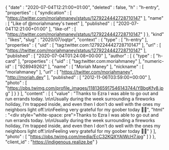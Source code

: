 {
  "date" : "2020-07-04T12:21:00+01:00",
  "deleted" : false,
  "h" : "h-entry",
  "properties" : {
    "syndication" : [ "https://twitter.com/moriahmaney/status/1279224442728710147" ],
    "name" : [ "Like of @moriahmaney's tweet" ],
    "published" : [ "2020-07-04T12:21:00+01:00" ],
    "like-of" : [ "https://twitter.com/moriahmaney/status/1279224442728710147" ]
  },
  "kind" : "likes",
  "slug" : "2020/07/oqtpr",
  "context" : {
    "type" : [ "h-entry" ],
    "properties" : {
      "uid" : [ "tag:twitter.com:1279224442728710147" ],
      "url" : [ "https://twitter.com/moriahmaney/status/1279224442728710147" ],
      "published" : [ "2020-07-04T01:24:08+00:00" ],
      "author" : [ {
        "type" : [ "h-card" ],
        "properties" : {
          "uid" : [ "tag:twitter.com:moriahmaney" ],
          "numeric-id" : [ "928949262" ],
          "name" : [ "Moriah Maney" ],
          "nickname" : [ "moriahmaney" ],
          "url" : [ "https://twitter.com/moriahmaney", "http://moriah.dev" ],
          "published" : [ "2012-11-06T03:59:00+00:00" ],
          "photo" : [ "https://pbs.twimg.com/profile_images/1181365917546143744/YBbgKfy8.jpg" ]
        }
      } ],
      "content" : [ {
        "value" : "Thanks to Ezra I was able to go out and run errands today. \n\nUsually during the week surrounding a fireworks holiday, I'm trapped inside, and even then I don't do well with the ones my neighbors light off.\n\nFeeling very grateful for my goober today 🐕‍🦺",
        "html" : "<div style=\"white-space: pre\">Thanks to Ezra I was able to go out and run errands today. \n\nUsually during the week surrounding a fireworks holiday, I'm trapped inside, and even then I don't do well with the ones my neighbors light off.\n\nFeeling very grateful for my goober today 🐕‍🦺</div>"
      } ],
      "photo" : [ "https://pbs.twimg.com/media/EcC32KQXYAIWcH7.jpg" ]
    }
  },
  "client_id" : "https://indigenous.realize.be"
}
